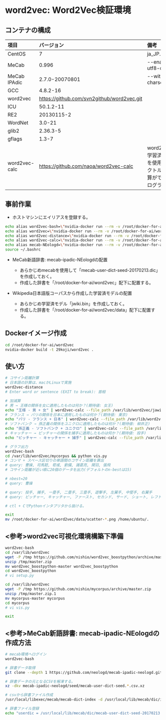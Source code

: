 # word2vec: Word2Vec検証環境

## コンテナの構成
| 項目        | バージョン | 備考 |
|:-----------|:------------|:------------|
| CentOS     | 7 | ja_JP.UTF-8|
| MeCab     | 0.996 | --enable-utf8-only|
| MeCab IPAdic | 2.7.0-20070801 |--with-charset=utf8|
| GCC | 4.8.2-16 ||
| word2vec | https://github.com/svn2github/word2vec.git | |
| ICU | 50.1.2-11 ||
| RE2 | 20130115-2 ||
| WordNet | 3.0-21 ||
| glib2 | 2.36.3-5 ||
| gflags | 1.3-7 ||
| word2vec-calc |https://github.com/naoa/word2vec-calc |word2vecの学習済モデルを使用してベクトルの加減算ができるプログラム|

## 事前作業
*  ホストマシンにエイリアスを登録する。
``` bash
echo alias word2vec-bash=\"nvidia-docker run --rm -v /root/docker-for-ai/word2vec/data:/var/lib/word2vec -a stdin -a stdout -a stderr -it 29koji/word2vec /bin/bash\" >> ~/.bashrc
echo alias word2vec=\"nvidia-docker run --rm -v /root/docker-for-ai/word2vec/data:/var/lib/word2vec -a stdin -a stdout -a stderr -i 29koji/word2vec word2vec\" >> ~/.bashrc
echo alias word2vec-distance=\"nvidia-docker run --rm -v /root/docker-for-ai/word2vec/data:/var/lib/word2vec -a stdin -a stdout -a stderr -it 29koji/word2vec distance /var/lib/word2vec/jawiki.bin\" >> ~/.bashrc
echo alias word2vec-calc=\"nvidia-docker run --rm -v /root/docker-for-ai/word2vec/data:/var/lib/word2vec -a stdin -a stdout -a stderr -i 29koji/word2vec word2vec-calc\" >> ~/.bashrc
echo alias mecab-NEologd=\"nvidia-docker run --rm -v /root/docker-for-ai/word2vec/data:/var/lib/word2vec -a stdin -a stdout -a stderr -i 29koji/word2vec mecab\" >> ~/.bashrc
source ~/.bashrc
```

* MeCab新語辞書: mecab-ipadic-NEologdの配置
  * あらかじめmecabを使用して「mecab-user-dict-seed-20170213.dic」を作成しておく。
  * 作成した辞書を「/root/docker-for-ai/word2vec」配下に配置する。

* Wikipedia日本語版コーパスから作成した学習済モデルの配置
  * あらかじめ学習済モデル「jwiki.bin」を作成しておく。
  * 作成した辞書を「/root/docker-for-ai/word2vec/data」配下に配置する。

## Dockerイメージ作成
``` bash
cd /root/docker-for-ai/word2vec
nvidia-docker build -t 29koji/word2vec .
```

## 使い方
``` bash
# コサイン距離計算
# 日本語の計算は、macかLinuxで実施
word2vec-distance
# Enter word or sentence (EXIT to break): 首相

# 加減算
# 男 → 王様の関係を女に適用したものは何か？(期待値: 女王)
echo "王様 - 男 + 女" | word2vec-calc --file_path /var/lib/word2vec/jawiki.bin --output 1
# フランス → パリの関係を日本に適用したものは何か？(期待値: 東京)
echo "パリ - フランス + 日本" | word2vec-calc --file_path /var/lib/word2vec/jawiki.bin --output 1
# ソフトバンク → 孫正義の関係をユニクロに適用したものは何か？(期待値: 柳井正)
echo "孫正義 - ソフトバンク + ユニクロ" | word2vec-calc --file_path /var/lib/word2vec/jawiki.bin --output 1
# キャッチャー → ピッチャーの関係を捕手に適用したものは何か？(期待値: 投手)
echo "ピッチャー - キャッチャー + 捕手" | word2vec-calc --file_path /var/lib/word2vec/jawiki.bin --output 1

# グラフ出力
word2vec-bash
cd /var/lib/word2vec/mycorpus && python vis.py
# コンマ + スペース区切りの単語間のコサイン距離を算出
# query: 曹操, 司馬懿, 荀彧, 劉備, 諸葛亮, 関羽, 張飛
# コサイン距離が近い順に20個のデータを出力(デフォルトのn-bestは15)

# nbest=20
# query: 曹操

# query: 投手, 捕手, 一塁手, 二塁手, 三塁手, 遊撃手, 左翼手, 中堅手, 右翼手
# query: ピッチャー, キャッチャー, ファースト, セカンド, サード, ショート, レフト, センター, ライト

# ctl + CでPythonインタプリタから抜ける。

exit
mv /root/docker-for-ai/word2vec/data/scatter-*.png /home/ubuntu/.
```

## <参考>word2vec可視化環境構築下準備
``` bash
word2vec-bash
cd /var/lib/word2vec
wget -P /tmp https://github.com/nishio/word2vec_boostpython/archive/master.zip
unzip /tmp/master.zip
mv word2vec_boostpython-master word2vec_boostpython
cd word2vec_boostpython
# vi setup.py

cd /var/lib/word2vec
wget -P /tmp https://github.com/nishio/mycorpus/archive/master.zip
unzip /tmp/master.zip.1
mv mycorpus-master mycorpus
cd mycorpus
# vi vis.py

exit
```

## <参考>MeCab新語辞書: mecab-ipadic-NEologdの作成方法

``` bash
# mecab環境へログイン
word2vec-bash

# 辞書データ取得
git clone --depth 1 https://github.com/neologd/mecab-ipadic-neologd.git

# 辞書データの元となるCSVを解凍する。
xz -dkv mecab-ipadic-neologd/seed/mecab-user-dict-seed.*.csv.xz

# csvから辞書ファイル作成
/usr/local/libexec/mecab/mecab-dict-index -d /usr/local/lib/mecab/dic/ipadic -u /usr/local/lib/mecab/dic/mecab-user-dict-seed-20170213.dic -f utf-8 -t utf-8 /mecab-ipadic-neologd/seed/mecab-user-dict-seed.20170213.csv

# 辞書ファイル登録
echo "userdic = /usr/local/lib/mecab/dic/mecab-user-dict-seed-20170213.dic" >> /usr/local/etc/mecabrc
```
